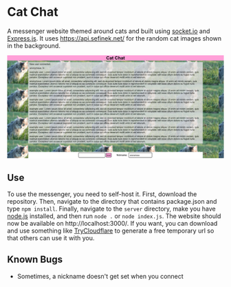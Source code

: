 # Cat Chat
A messenger website themed around cats and built using [socket.io](https://github.com/socketio/socket.io) and [Express.js](https://github.com/expressjs/express). It uses https://api.sefinek.net/ for the random cat images shown in the background.

<img src="./frontend/public/images/screenshot.png" width="800"/>

## Use
To use the messenger, you need to self-host it. First, download the repository. Then, navigate to the directory that contains package.json and type `npm install`. Finally, navigate to the `server` directory, make you have [node.js](https://nodejs.org/en) installed, and then run `node .` or `node index.js`. The website should now be available on http://localhost:3000/. If you want, you can download and use something like [TryCloudflare](https://developers.cloudflare.com/cloudflare-one/connections/connect-networks/do-more-with-tunnels/trycloudflare/) to generate a free temporary url so that others can use it with you.

## Known Bugs
- Sometimes, a nickname doesn't get set when you connect
